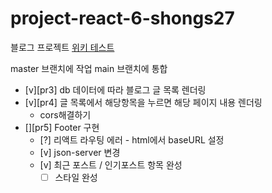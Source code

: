 # project-react-6-shongs27

블로그 프로젝트
[위키 테스트](https://github.com/CodeSoom/project-react-6-shongs27.wiki.git)

master 브랜치에 작업
main 브랜치에 통합

- [v][pr3] db 데이터에 따라 블로그 글 목록 렌더링
- [v][pr4] 글 목록에서 해당항목을 누르면 해당 페이지 내용 렌더링
  - cors해결하기
- [][pr5] Footer 구현
  - [?] 리액트 라우팅 에러 - html에서 baseURL 설정
  - [v] json-server 변경
  - [v] 최근 포스트 / 인기포스트 항목 완성
    - [ ] 스타일 완성
